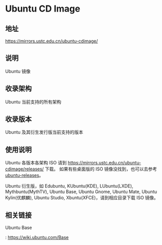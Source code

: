 # Ubuntu CD Image

## 地址

<https://mirrors.ustc.edu.cn/ubuntu-cdimage/>

## 说明

Ubuntu 镜像

## 收录架构

Ubuntu 当前支持的所有架构

## 收录版本

Ubuntu 及其衍生发行版当前支持的版本

## 使用说明

Ubuntu 各版本各架构 ISO 请到
<https://mirrors.ustc.edu.cn/ubuntu-cdimage/releases/> 下载。
如果有些桌面版的 ISO 镜像没找到，也可以去参考 [ubuntu-releases](ubuntu-releases.md)。

Ubuntu 衍生版，如 Edubuntu, KUbuntu(KDE), LUbuntu(LXDE),
Mythbuntu(MythTV), Ubuntu Base, Ubuntu Gnome, Ubuntu Mate, Ubuntu
Kylin(优麒麟), Ubuntu Studio, Xbuntu(XFCE)，请到相应目录下载 ISO 镜像。

## 相关链接

Ubuntu Base

:   <https://wiki.ubuntu.com/Base>
